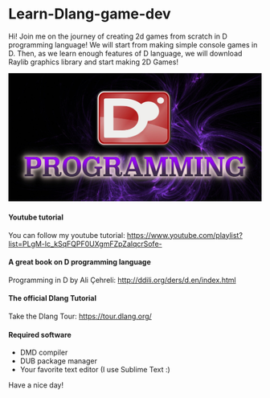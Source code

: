 # Learn-Dlang-game-dev
Hi! Join me on the journey of creating 2d games from scratch in D programming language! We will start from making simple console games in D. Then, as we learn enough features of D language, we will download Raylib graphics library and start making 2D Games!

<img src="img/dprogramming.jpeg">

#### Youtube tutorial
You can follow my youtube tutorial: https://www.youtube.com/playlist?list=PLgM-lc_kSqFQPF0UXgmFZpZalqcrSofe-

#### A great book on D programming language
Programming in D by Ali Çehreli: http://ddili.org/ders/d.en/index.html
 
#### The official Dlang Tutorial
Take the Dlang Tour: https://tour.dlang.org/

#### Required software
- DMD compiler
- DUB package manager 
- Your favorite text editor (I use Sublime Text :)

Have a nice day!
